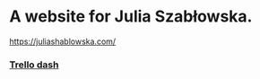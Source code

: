# A website for Julia Szabłowska.

https://juliashablowska.com/

### [Trello dash](https://trello.com/b/SnEU7uGj/szablowska)